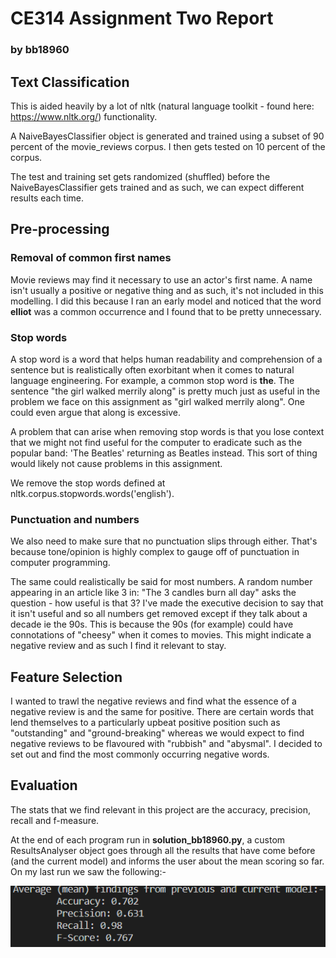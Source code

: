 # CE314 Assignment Two Report

### by bb18960

## Text Classification

This is aided heavily by a lot of nltk (natural language toolkit - found here: https://www.nltk.org/) functionality.



A NaiveBayesClassifier object is generated and trained using a subset of 90 percent of the movie_reviews corpus. I then gets tested on 10 percent of the corpus.



The test and training set gets randomized (shuffled) before the NaiveBayesClassifier gets trained and as such, we can expect different results each time.

## Pre-processing

### Removal of common first names

Movie reviews may find it necessary to use an actor's first name. A name isn't usually a positive or negative thing and as such, it's not included in this modelling. I did this because I ran an early model and noticed that the word **elliot** was a common occurrence and I found that to be pretty unnecessary.

### Stop words

A stop word is a word that helps human readability and comprehension of a sentence but is realistically often exorbitant when it comes to natural language engineering. For example, a common stop word is **the**. The sentence "the girl walked merrily along" is pretty much just as useful in the problem we face on this assignment as "girl walked merrily along". One could even argue that along is excessive.



A problem that can arise when removing stop words is that you lose context that we might not find useful for the computer to eradicate such as the popular band: 'The Beatles' returning as Beatles instead. This sort of thing would likely not cause problems in this assignment.



We remove the stop words defined at nltk.corpus.stopwords.words('english').

### Punctuation and numbers

We also need to make sure that no punctuation slips through either. That's because tone/opinion is highly complex to gauge off of punctuation in computer programming.



The same could realistically be said for most numbers. A random number appearing in an article like 3 in: "The 3 candles burn all day" asks the question - how useful is that 3? I've made the executive decision to say that it isn't useful and so all numbers get removed except if they talk about a decade ie the 90s. This is because the 90s (for example) could have connotations of "cheesy" when it comes to movies. This might indicate a negative review and as such I find it relevant to stay.



## Feature Selection

I wanted to trawl the negative reviews and find what the essence of a negative review is and the same for positive. There are certain words that lend themselves to a particularly upbeat positive position such as "outstanding" and "ground-breaking" whereas we would expect to find negative reviews to be flavoured with "rubbish" and "abysmal". I decided to set out and find the most commonly occurring negative words.



## Evaluation

The stats that we find relevant in this project are the accuracy, precision, recall and f-measure.



At the end of each program run in **solution_bb18960.py**, a custom ResultsAnalyser object goes through all the results that have come before (and the current model) and informs the user about the mean scoring so far. On my last run we saw the following:-

![Stats image](./imgs/stats.PNG)